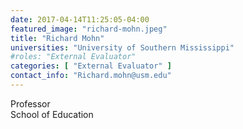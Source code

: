 ```yaml
---
date: 2017-04-14T11:25:05-04:00
featured_image: "richard-mohn.jpeg"
title: "Richard Mohn"
universities: "University of Southern Mississippi"
#roles: "External Evaluator"
categories: [ "External Evaluator" ]
contact_info: "Richard.mohn@usm.edu"
---
```


Professor\
School of Education






